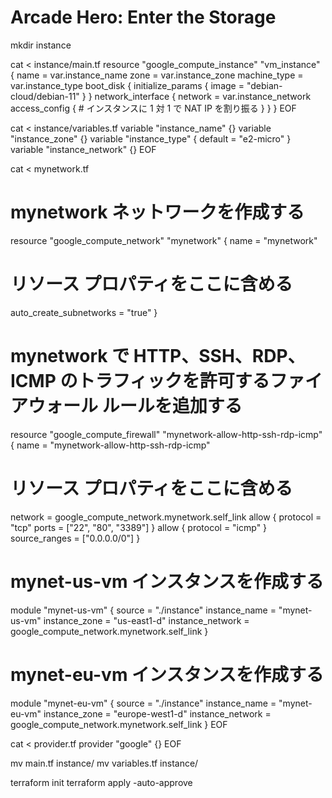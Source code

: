 # Arcade Hero: Enter the Storage
mkdir instance

cat <<EOF > instance/main.tf
resource "google_compute_instance" "vm_instance" {
  name         = var.instance_name
  zone         = var.instance_zone
  machine_type = var.instance_type
  boot_disk {
    initialize_params {
      image = "debian-cloud/debian-11"
    }
  }
  network_interface {
    network = var.instance_network
    access_config {
      # インスタンスに 1 対 1 で NAT IP を割り振る
    }
  }
}
EOF

cat <<EOF > instance/variables.tf
variable "instance_name" {}
variable "instance_zone" {}
variable "instance_type" {
  default = "e2-micro"
}
variable "instance_network" {}
EOF

cat <<EOF > mynetwork.tf
# mynetwork ネットワークを作成する
resource "google_compute_network" "mynetwork" {
  name = "mynetwork"
  # リソース プロパティをここに含める
  auto_create_subnetworks = "true"
}
# mynetwork で HTTP、SSH、RDP、ICMP のトラフィックを許可するファイアウォール ルールを追加する
resource "google_compute_firewall" "mynetwork-allow-http-ssh-rdp-icmp" {
  name = "mynetwork-allow-http-ssh-rdp-icmp"
  # リソース プロパティをここに含める
  network = google_compute_network.mynetwork.self_link
  allow {
    protocol = "tcp"
    ports    = ["22", "80", "3389"]
  }
  allow {
    protocol = "icmp"
  }
  source_ranges = ["0.0.0.0/0"]
}


# mynet-us-vm インスタンスを作成する
module "mynet-us-vm" {
  source           = "./instance"
  instance_name    = "mynet-us-vm"
  instance_zone    = "us-east1-d"
  instance_network = google_compute_network.mynetwork.self_link
}

# mynet-eu-vm インスタンスを作成する
module "mynet-eu-vm" {
  source           = "./instance"
  instance_name    = "mynet-eu-vm"
  instance_zone    = "europe-west1-d"
  instance_network = google_compute_network.mynetwork.self_link
}
EOF

cat <<EOF > provider.tf
provider "google" {}
EOF

mv main.tf instance/
mv variables.tf instance/

terraform init
terraform apply -auto-approve